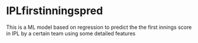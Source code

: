 # IPLfirstinningspred
This is a ML model based on regression to predict the the first innings score in IPL by a certain team using some detailed features
